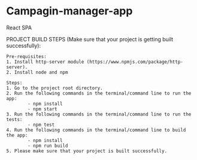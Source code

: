 # Campagin-manager-app
React SPA

PROJECT BUILD STEPS (Make sure that your project is getting built successfully):

    Pre-requisites:
    1. Install http-server module (https://www.npmjs.com/package/http-server).
    2. Install node and npm

    Steps:
    1. Go to the project root directory.
    2. Run the following commands in the terminal/command line to run the app:
            - npm install
            - npm start
    3. Run the following commands in the terminal/command line to run the tests:
            - npm test
    4. Run the following commands in the terminal/command line to build the app:
            - npm install
            - npm run build
    5. Please make sure that your project is built successfully.
